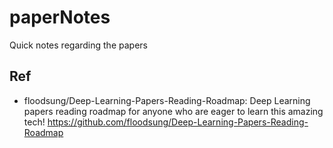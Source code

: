 # paperNotes
Quick notes regarding the papers


## Ref
- floodsung/Deep-Learning-Papers-Reading-Roadmap: Deep Learning papers reading roadmap for anyone who are eager to learn this amazing tech!
https://github.com/floodsung/Deep-Learning-Papers-Reading-Roadmap
